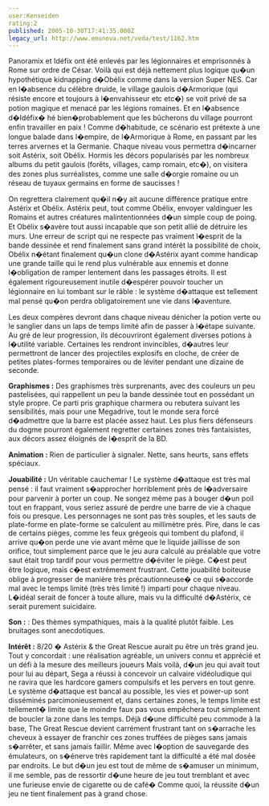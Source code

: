 ```yaml
---
user:Kenseiden
rating:2
published: 2005-10-30T17:41:35.000Z
legacy_url: http://www.emunova.net/veda/test/1162.htm
---
```

Panoramix et Idéfix ont été enlevés par les légionnaires et emprisonnés à Rome sur ordre de César. Voilà qui est déjà nettement plus logique qu�un hypothétique kidnapping d�Obélix comme dans la version Super NES. Car en l�absence du célèbre druide, le village gaulois d�Armorique (qui résiste encore et toujours à l�envahisseur etc etc�) se voit privé de sa potion magique et menacé par les légions romaines. Et en l�absence d�Idéfix� hé bien�probablement que les bûcherons du village pourront enfin travailler en paix ! Comme d�habitude, ce scénario est prétexte à une longue balade dans l�empire, de l�Armorique à Rome, en passant par les terres arvernes et la Germanie. Chaque niveau vous permettra d�incarner soit Astérix, soit Obélix. Hormis les décors popularisés par les nombreux albums du petit gaulois (forêts, villages, camp romain, etc�), on visitera des zones plus surréalistes, comme une salle d�orgie romaine ou un réseau de tuyaux germains en forme de saucisses !  

  

On regrettera clairement qu�il n�y ait aucune différence pratique entre Astérix et Obélix. Astérix peut, tout comme Obélix, envoyer valdinguer les Romains et autres créatures malintentionnées d�un simple coup de poing. Et Obélix s�avère tout aussi incapable que son petit allié de détruire les murs. Une erreur de script qui ne respecte pas vraiment l�esprit de la bande dessinée et rend finalement sans grand intérêt la possibilité de choix, Obélix n�étant finalement qu�un clone d�Astérix ayant comme handicap une grande taille qui le rend plus vulnérable aux ennemis et donne l�obligation de ramper lentement dans les passages étroits. Il est également rigoureusement inutile d�espérer pouvoir toucher un légionnaire en lui tombant sur le râble : le système d�attaque est tellement mal pensé qu�on perdra obligatoirement une vie dans l�aventure.  

  

Les deux compères devront dans chaque niveau dénicher la potion verte ou le sanglier dans un laps de temps limité afin de passer à l�étape suivante. Au gré de leur progression, ils découvriront également diverses potions à l�utilité variable. Certaines les rendront invincibles, d�autres leur permettront de lancer des projectiles explosifs en cloche, de créer de petites plates-formes temporaires ou de léviter pendant une dizaine de seconde.   

  

**Graphismes :** Des graphismes très surprenants, avec des couleurs un peu pastelisées, qui rappellent un peu la bande dessinée tout en possédant un style propre. Ce parti pris graphique charmera ou rebutera suivant les sensibilités, mais pour une Megadrive, tout le monde sera forcé d�admettre que la barre est placée assez haut. Les plus fiers défenseurs du dogme pourront également regretter certaines zones très fantaisistes, aux décors assez éloignés de l�esprit de la BD.  

  

**Animation :** Rien de particulier à signaler. Nette, sans heurts, sans effets spéciaux.  

  

**Jouabilité :** Un véritable cauchemar ! Le système d�attaque est très mal pensé : il faut vraiment s�approcher horriblement près de l�adversaire pour parvenir à porter un coup. Ne songez même pas à bouger d�un poil tout en frappant, vous seriez assuré de perdre une barre de vie à chaque fois ou presque. Les personnages ne sont pas très souples, et les sauts de plate-forme en plate-forme se calculent au millimètre près. Pire, dans le cas de certains pièges, comme les feux grégeois qui tombent du plafond, il arrive qu�on perde une vie avant même que le liquide jaillisse de son orifice, tout simplement parce que le jeu aura calculé au préalable que votre saut était trop tardif pour vous permettre d�éviter le piège. C�est peut être logique, mais c�est extrêmement frustrant. Cette jouabilité boiteuse oblige à progresser de manière très précautionneuse� ce qui s�accorde mal avec le temps limité (très très limité !) imparti pour chaque niveau. L�idéal serait de foncer à toute allure, mais vu la difficulté d�Astérix, ce serait purement suicidaire.  

  

**Son :** : Des thèmes sympathiques, mais à la qualité plutôt faible. Les bruitages sont anecdotiques.  

  

**Intérêt :** 8/20 � Astérix & the Great Rescue aurait pu être un très grand jeu. Tout y concordait : une réalisation agréable, un univers connu et apprécié et un défi à la mesure des meilleurs joueurs Mais voilà, d�un jeu qui avait tout pour lui au départ, Sega a réussi à concevoir un calvaire vidéoludique qui ne ravira que les hardcore gamers compulsifs et les pervers en tout genre. Le système d�attaque est bancal au possible, les vies et power-up sont disséminés parcimonieusement et, dans certaines zones, le temps limite est tellement� limite que le moindre faux pas vous empêchera tout simplement de boucler la zone dans les temps. Déjà d�une difficulté peu commode à la base, The Great Rescue devient carrément frustrant tant on s�arrache les cheveux à essayer de franchir ces zones truffées de pièges sans jamais s�arrêter, et sans jamais faillir. Même avec l�option de sauvegarde des émulateurs, on s�énerve très rapidement tant la difficulté a été mal dosée par endroits. Le but d�un jeu est tout de même de s�amuser un minimum, il me semble, pas de ressortir d�une heure de jeu tout tremblant et avec une furieuse envie de cigarette ou de café� Comme quoi, la réussite d�un jeu ne tient finalement pas à grand chose.